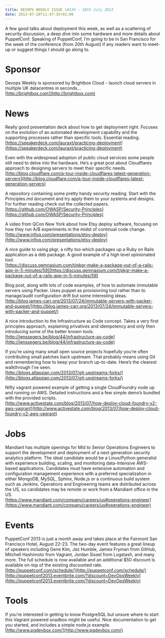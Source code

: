 ```yaml
---
title: DEVOPS WEEKLY ISSUE \#134 - 28th July 2013 
date: 2013-07-28T11:47:35+01:00
---
```


A few good talks about deployment this week, as well as a scattering of security discussion, a deep dive into some hardware and more details about PuppetConf. Speaking of PuppetConf, I’m going to be in San Francisco for the week of the conference (from 20th August) if any readers want to meet-up or suggest things I should go along to.


Sponsor
======

Devops Weekly is sponsored by Brightbox Cloud - launch cloud servers in multiple UK datacentres in seconds...
<br>[http://brightbox.com](http://brightbox.com)


News
====

Really good presentation deck about how to get deployment right. Focuses on the evolution of an automated development capability and the supporting processes rather than specific tools. Essential reading.
<br>[https://speakerdeck.com/lauraxt/practicing-deployment](https://speakerdeck.com/lauraxt/practicing-deployment)


Even with the widespread adoption of public cloud services some people still need to delve into the hardware. He’s a great post about Cloudflares approach to designing servers to meet their specific needs.
<br>[http://blog.cloudflare.com/a-tour-inside-cloudflares-latest-generation-servers](http://blog.cloudflare.com/a-tour-inside-cloudflares-latest-generation-servers)


A repository containing some pretty handy security reading. Start with the Principles.md document and try apply them to your systems and designs. For further reading check out the collected papers.
<br>[https://github.com/OWASP/Security-Principles](https://github.com/OWASP/Security-Principles)


A video from QCon New York about how Etsy deploy software, focusing on how they run A/B experiments in the midst of continual code change.
<br>[http://www.infoq.com/presentations/etsy-deploy](http://www.infoq.com/presentations/etsy-deploy)


A nice guide to using pkgr, a nifty too which packages up a Ruby on Rails application as a deb package. A good example of a high level opinionated tool.
<br>[https://discuss.gemnasium.com/t/pkgr-make-a-package-out-of-a-rails-app-in-5-minutes/59](https://discuss.gemnasium.com/t/pkgr-make-a-package-out-of-a-rails-app-in-5-minutes/59)


Blog post, along with lots of code examples, of how to automate immutable servers using Packer. Uses puppet as provisioning tool rather than to manage/audit configuration drift but some interesting ideas.
<br>[http://blog.james-carr.org/2013/07/24/immutable-servers-with-packer-and-puppet/](http://blog.james-carr.org/2013/07/24/immutable-servers-with-packer-and-puppet/)


A nice introduction to the Infrastructure as Code concept. Takes a very first principles approach, explaining privatives and idempotency and only then introducing some of the better known tools.
<br>[http://jenssegers.be/blog/44/infrastructure-as-code](http://jenssegers.be/blog/44/infrastructure-as-code)


If you’re using many small open source projects hopefully you’re often contributing small patches back upstream. That probably means using Git and remembering how to keep your branch up-to-date. Here’s the clearest walkthrough I’ve seen.
<br>[http://blogs.atlassian.com/2013/07/git-upstreams-forks/](http://blogs.atlassian.com/2013/07/git-upstreams-forks/)


Nifty vagrant powered example of getting a single CloudFoundry node up and running on AWS. Detailed instructions and a few simple demo’s bundled with the provided scripts.
<br>[http://www.activestate.com/blog/2013/07/how-deploy-cloud-foundry-v2-aws-vagrant](http://www.activestate.com/blog/2013/07/how-deploy-cloud-foundry-v2-aws-vagrant)


Jobs
====

Mandiant has multiple openings for Mid to Senior Operations Engineers to support the development and deployment of a next generation security analytics platform. The ideal candidate would be a Linux/Python generalist with experience building, scaling, and monitoring data-intensive AWS-based applications. Candidates must have extensive automation and configuration management experience with a preferred specialization in either MongoDB, MySQL, Sphinx, Node.js or a continuous build system such as Jenkins. Operations and Engineering teams are distributed across the US, so candidates may be remote or work from a Mandiant office in the US.
<br>[https://www.mandiant.com/company/careers/us#operations-engineer](https://www.mandiant.com/company/careers/us#operations-engineer)


Events
======

PuppetConf 2013 is just a month away and takes place at the Fairmont San Francisco Hotel, August 22-23. The two-day event features a great lineup of speakers including Gene Kim, Jez Humble, James Fryman from GitHub, Mitchell Hashimoto from Vagrant, Jordan Sissel from Logstash, and many more. The full schedule is now available and an additional $50 discount is available on-top of the existing discounted rate.
<br>[http://puppetconf.com/schedule/](http://puppetconf.com/schedule/)
<br>[http://puppetconf2013.eventbrite.com/?discount=DevOpsWeekly](http://puppetconf2013.eventbrite.com/?discount=DevOpsWeekly)


Tools
====

If you’re interested in getting to know PostgreSQL but unsure where to start this Vagrant powered snadbox might be useful. Nice documentation to get you started, and includes a simple node.js example.
<br>[http://www.pgdevbox.com/](http://www.pgdevbox.com/)



